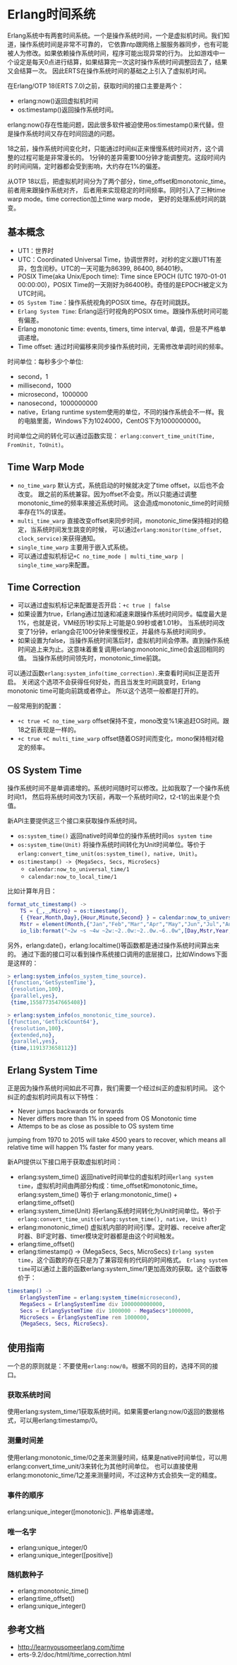 # Erlang时间系统

Erlang系统中有两套时间系统。一个是操作系统时间，一个是虚拟机时间。我们知道，操作系统时间是非常不可靠的，
它依靠ntp跟网络上服服务器同步，也有可能被人为修改。如果依赖操作系统时间，程序可能出现异常的行为。
比如游戏中一个设定是每天0点进行结算，如果结算完一次这时操作系统时间调整回去了，结果又会结算一次。
因此ERTS在操作系统时间的基础之上引入了虚拟机时间。

在Erlang/OTP 18(ERTS 7.0)之前，获取时间的接口主要是两个：

* erlang:now()返回虚拟机时间
* os:timestamp()返回操作系统时间。

erlang:now()存在性能问题，因此很多软件被迫使用os:timestamp()来代替。但是操作系统时间又存在时间回退的问题。

18之前，操作系统时间变化时，只能通过时间纠正来慢慢系统时间对齐，这个调整的过程可能是非常漫长的。
1分钟的差异需要100分钟才能调整完。这段时间内的时间间隔，定时器都会受到影响，大约存在1%的偏差。

从OTP 18以后，把虚拟机时间分为了两个部分，time_offset和monotonic_time。前者用来跟操作系统对齐，
后者用来实现稳定的时间频率。同时引入了三种time warp mode。time correction加上time warp mode，
更好的处理系统时间的跳变。


## 基本概念

* UT1：世界时
* UTC：Coordinated Universal Time，协调世界时，对秒的定义跟UT1有差异，包含闰秒。UTC的一天可能为86399, 86400, 86401秒。
* POSIX Time(aka Unix/Epoch time): Time since EPOCH (UTC 1970-01-01 00:00:00)，POSIX Time的一天刚好为86400秒。奇怪的是EPOCH被定义为UTC时间。
* `OS System Time`：操作系统视角的POSIX time。存在时间跳跃。
* `Erlang System Time`: Erlang运行时视角的POSIX time。跟操作系统时间可能有偏差。
* Erlang monotonic time: events, timers, time interval, 单调，但是不严格单调递增。
* Time offset: 通过时间偏移来同步操作系统时间，无需修改单调时间的频率。

时间单位：每秒多少个单位:
* second，1
* millisecond，1000
* microsecond，1000000
* nanosecond，1000000000
* native，Erlang runtime system使用的单位，不同的操作系统会不一样。我的电脑里面，Windows下为1024000，CentOS下为1000000000。

时间单位之间的转化可以通过函数实现：
`erlang:convert_time_unit(Time, FromUnit, ToUnit)`。

## Time Warp Mode
* `no_time_warp` 默认方式，系统启动的时候就决定了time offset，以后也不会改变。
跟之前的系统兼容。因为offset不会变。所以只能通过调整monotonic_time的频率来接近系统时间。
这会造成monotonic_time的时间频率存在1%的误差。
* `multi_time_warp` 直接改变offset来同步时间，monotonic_time保持相对的稳定，当系统时间发生跳变的时候，
可以通过`erlang:monitor(time_offset, clock_service)`来获得通知。
* `single_time_warp` 主要用于嵌入式系统。
* 可以通过虚拟机标记`+C no_time_mode | multi_time_warp | single_time_warp`来配置。

## Time Correction
- 可以通过虚拟机标记来配置是否开启：`+c true | false`
- 如果设置为true，Erlang通过加速和减速来跟操作系统时间同步。幅度最大是1%，也就是说，VM经历1秒实际上可能是0.99秒或者1.01秒。
当系统时间改变了1分钟，erlang会花100分钟来慢慢校正，并最终与系统时间同步。
- 如果设置为false，当操作系统时间落后时，虚拟机时间会停滞。直到操作系统时间追上来为止。这意味着重复调用erlang:monotonic_time()会返回相同的值。
当操作系统时间领先时，monotonic_time前跳。

可以通过函数`erlang:system_info(time_correction).`来查看时间纠正是否开启。
关闭这个选项不会获得任何好处，而且当发生时间跳变时，Erlang monotonic time可能向前跳或者停止。
所以这个选项一般都是打开的。

一般常用到的配置：
* `+c true +C no_time_warp` offset保持不变，mono改变%1来追赶OS时间。跟18之前表现是一样的。
* `+c true +C multi_time_warp` offset随着OS时间而变化，mono保持相对稳定的频率。

## OS System Time

操作系统时间不是单调递增的。系统时间随时可以修改。比如我取了一个操作系统时间t1，
然后将系统时间改为1天前，再取一个系统时间t2，t2-t1的出来是个负值。

新API主要提供这三个接口来获取操作系统时间。
* `os:system_time()` 返回native时间单位的操作系统时间`os system time`
* `os:system_time(Unit)` 将操作系统时间转化为Unit时间单位。等价于 `erlang:convert_time_unit(os:system_time(), native, Unit)`。
* `os:timestamp() -> {MegaSecs, Secs, MicroSecs}`
    - `calendar:now_to_universal_time/1`
    - `calendar:now_to_local_time/1`

比如计算年月日：

```erlang
format_utc_timestamp() ->
    TS = {_,_,Micro} = os:timestamp(),
    { {Year,Month,Day},{Hour,Minute,Second} } = calendar:now_to_universal_time(TS),
    Mstr = element(Month,{"Jan","Feb","Mar","Apr","May","Jun","Jul","Aug","Sep","Oct","Nov","Dec"}),
    io_lib:format("~2w ~s ~4w ~2w:~2..0w:~2..0w.~6..0w",[Day,Mstr,Year,Hour,Minute,Second,Micro]).
```
另外，erlang:date()，erlang:localtime()等函数都是通过操作系统时间算出来的。
通过下面的接口可以看到操作系统接口调用的底层接口，比如Windows下面是这样的：

```erlang
> erlang:system_info(os_system_time_source).
[{function,'GetSystemTime'},
 {resolution,100},
 {parallel,yes},
 {time,1558773547665408}]

> erlang:system_info(os_monotonic_time_source).
[{function,'GetTickCount64'},
 {resolution,100},
 {extended,no},
 {parallel,yes},
 {time,1191373658112}]
```

## Erlang System Time

正是因为操作系统时间如此不可靠，我们需要一个经过纠正的虚拟机时间。
这个纠正的虚拟机时间具有以下特性：
* Never jumps backwards or forwards
* Never differs more than 1% in speed from OS Monotonic time
* Attemps to be as close as possible to OS system time

jumping from 1970 to 2015 will take 4500 years to recover, which means all relative time will happen 1% faster for many years.

新API提供以下接口用于获取虚拟机时间：
* erlang:system_time() 返回native时间单位的虚拟机时间`erlang system time`，虚拟机时间由两部分构成：time_offset和monotonic_time。
erlang:system_time() 等价于 erlang:monotonic_time() + erlang:time_offset()
* erlang:system_time(Unit) 将erlang系统时间转化为Unit时间单位。等价于`erlang:convert_time_unit(erlang:system_time(), native, Unit)`
* erlang:monotonic_time() 虚拟机内部的时间引擎。定时器、receive after定时器、BIF定时器、timer模块定时器都是由这个时间触发。
* erlang:time_offset()
* erlang:timestamp() -> {MegaSecs, Secs, MicroSecs} `Erlang system time`，这个函数的存在只是为了兼容现有的代码的时间格式。
`Erlang system time`可以通过上面的函数erlang:system_time/1更加高效的获取。这个函数等价于：

```erlang
timestamp() ->
    ErlangSystemTime = erlang:system_time(microsecond),
    MegaSecs = ErlangSystemTime div 1000000000000,
    Secs = ErlangSystemTime div 1000000 - MegaSecs*1000000,
    MicroSecs = ErlangSystemTime rem 1000000,
    {MegaSecs, Secs, MicroSecs}.
```

## 使用指南

一个总的原则就是：不要使用`erlang:now/0`。根据不同的目的，选择不同的接口。

### 获取系统时间

使用erlang:system_time/1获取系统时间。如果需要erlang:now/0返回的数据格式，可以用erlang:timestamp/0。

### 测量时间差

使用erlang:monotonic_time/0之差来测量时间，结果是native时间单位，可以用erlang:convert_time_unit/3来转化为其他时间单位。
也可以直接使用erlang:monotonic_time/1之差来测量时间，不过这种方式会损失一定的精度。

### 事件的顺序

erlang:unique_integer([monotonic]). 严格单调递增。

### 唯一名字

* erlang:unique_integer/0
* erlang:unique_integer([positive])

### 随机数种子

* erlang:monotonic_time()
* erlang:time_offset()
* erlang:unique_integer()

## 参考文档
* http://learnyousomeerlang.com/time
* erts-9.2/doc/html/time_correction.html
